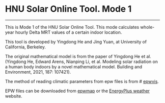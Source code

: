 # HNU Solar Online Tool. Mode 1
-----------------------
This is Mode 1 of the HNU Solar Online Tool. This mode calculates whole-year hourly Delta MRT values of a certain indoor location.

This tool is developed by Yingdong He and Jing Yuan, at University of California, Berkeley.

The original mathematical model is from the paper of Yingdong He et al. (Yingdong He, Edward Arens, Nianping Li, et al. Modeling solar radiation on a human body indoors by a novel mathematical model. Building and Environment, 2021, 187: 107421).

The method of reading climatic parameters from epw files is from # [epwvis](http://mdahlhausen.github.io/epwvis).

EPW files can be downloaded from [epwmap](http://mostapharoudsari.github.io/epwmap) or the [EnergyPlus weather](https://energyplus.net/weather) website.
